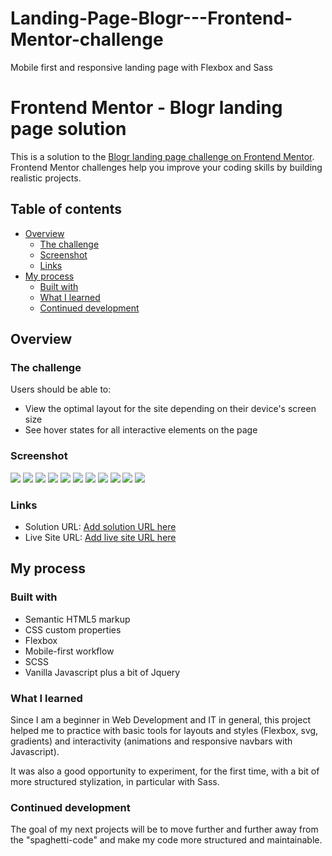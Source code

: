 # Landing-Page-Blogr---Frontend-Mentor-challenge
Mobile first and responsive landing page with Flexbox and Sass

# Frontend Mentor - Blogr landing page solution

This is a solution to the [Blogr landing page challenge on Frontend Mentor](https://www.frontendmentor.io/challenges/blogr-landing-page-EX2RLAApP). Frontend Mentor challenges help you improve your coding skills by building realistic projects. 

## Table of contents

- [Overview](#overview)
  - [The challenge](#the-challenge)
  - [Screenshot](#screenshot)
  - [Links](#links)
- [My process](#my-process)
  - [Built with](#built-with)
  - [What I learned](#what-i-learned)
  - [Continued development](#continued-development)


## Overview

### The challenge

Users should be able to:

- View the optimal layout for the site depending on their device's screen size
- See hover states for all interactive elements on the page

### Screenshot

![](my-project-screenshots/375px.png)
![](my-project-screenshots/1440px.png)
![](my-project-screenshots/desktop-hover-button-1.png)
![](my-project-screenshots/desktop-hover-button-2.png)
![](my-project-screenshots/desktop-hover-button-3.png)
![](my-project-screenshots/desktop-hover-menu.png)
![](my-project-screenshots/footer-hover-link.png)
![](my-project-screenshots/mobile-submenu.png)
![](my-project-screenshots/mobile-fixed-navbar-1.png)
![](my-project-screenshots/mobile-fixed-navbar-2.png)
![](my-project-screenshots/mobile-navbar.png)



### Links

- Solution URL: [Add solution URL here](https://your-solution-url.com)
- Live Site URL: [Add live site URL here](https://your-live-site-url.com)

## My process

### Built with

- Semantic HTML5 markup
- CSS custom properties
- Flexbox
- Mobile-first workflow
- SCSS
- Vanilla Javascript plus a bit of Jquery


### What I learned

Since I am a beginner in Web Development and IT in general, this project helped me to practice with basic tools for layouts and styles (Flexbox, svg, gradients) and interactivity (animations and responsive navbars with Javascript).

It was also a good opportunity to experiment, for the first time, with a bit of more structured stylization, in particular with Sass.

### Continued development

The goal of my next projects will be to move further and further away from the "spaghetti-code" and make my code more structured and maintainable.


